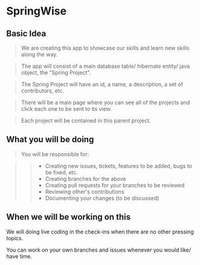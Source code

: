 # SpringWise 

## Basic Idea 

> We are creating this app to showcase our skills and learn new skills along the way.

> The app will consist of a main database table/ hibernate entity/ java object, the "Spring Project".

> The Spring Project will have an id, a name, a description, a set of contributors, etc.

> There will be a main page where you can see all of the projects and click each one to be sent to its view.

> Each project will be contained in this parent project. 

## What **you** will be doing

> You will be responsible for:

>> - Creating new issues, tickets, features to be added, bugs to be fixed, etc.
>> - Creating branches for the above
>> - Creating pull requests for your branches to be reviewed
>> - Reviewing other's contributions
>> - Documenting your changes (to be discussed)

## When we will be working on this

We will doing live coding in the check-ins when there are no other pressing topics.

You can work on your own branches and issues whenever you would like/ have time.

